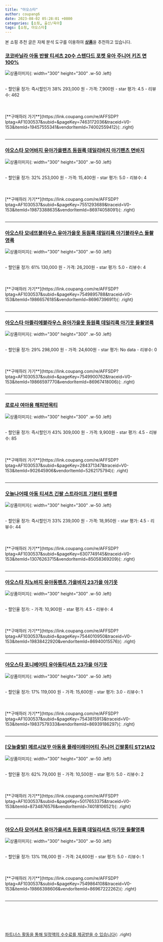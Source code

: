 ```yaml
---
title: "아오스타"
author: coupang6
date: 2023-08-02 05:28:01 +0800
categories: [쇼핑, 출산/육아]
tags: [쇼핑, 아오스타]
---
```


본 쇼핑 추천 글은 자체 분석 도구를 이용하여 [**상품**](https://link.coupang.com/a/bao1ui)을 추천하고 있습니다.

### [코코바닐라 아동 반팔 티셔츠 20수 스텐다드 포켓 유아 주니어 키즈 면100%](https://link.coupang.com/re/AFFSDP?lptag=AF1030537&subid=&pageKey=7463172036&traceid=V0-153&itemId=19457555341&vendorItemId=74002559412)

![상품이미지](https://thumbnail7.coupangcdn.com/thumbnails/remote/230x230ex/image/vendor_inventory/8d6f/1887245ae204fbc8b0ae9671207a8d3edde34fad1c6125902435bbdef78a.jpg){: width="300" height="300" .w-50 .left}


<br>
- 할인율 정가: 즉시할인가 38%  293,000   원
- 가격: 7,900원
- star 평가: 4.5
- 리뷰수: 462
<br>
<br>
<br>
<br>
[**구매하러 가기**](https://link.coupang.com/re/AFFSDP?lptag=AF1030537&subid=&pageKey=7463172036&traceid=V0-153&itemId=19457555341&vendorItemId=74002559412){: .right}
<br>
<br>

---

### [아오스타 모어바지 유아가을팬츠 등원룩 데일리바지 아기팬츠 면바지](https://link.coupang.com/re/AFFSDP?lptag=AF1030537&subid=&pageKey=7551293689&traceid=V0-153&itemId=19873388635&vendorItemId=86974058091)

![상품이미지](https://thumbnail9.coupangcdn.com/thumbnails/remote/230x230ex/image/vendor_inventory/507d/74ad88840d9be1876f15c70ab54e100fd70954a2264d7a281ac3cf8a3d21.jpg){: width="300" height="300" .w-50 .left}


<br>
- 할인율 정가: 32%  253,000   원
- 가격: 15,400원
- star 평가: 5.0
- 리뷰수: 4
<br>
<br>
<br>
<br>
[**구매하러 가기**](https://link.coupang.com/re/AFFSDP?lptag=AF1030537&subid=&pageKey=7551293689&traceid=V0-153&itemId=19873388635&vendorItemId=86974058091){: .right}
<br>
<br>

---

### [아오스타 모네뜨블라우스 유아가을옷 등원룩 데일리룩 아기블라우스 돌촬영룩](https://link.coupang.com/re/AFFSDP?lptag=AF1030537&subid=&pageKey=7549895788&traceid=V0-153&itemId=19866576185&vendorItemId=86967396911)

![상품이미지](https://thumbnail10.coupangcdn.com/thumbnails/remote/230x230ex/image/vendor_inventory/8dc7/d9c8d6225530bf748278b989fa13d530df5d61655275b93384b372a8c2f8.jpg){: width="300" height="300" .w-50 .left}


<br>
- 할인율 정가: 61%  130,000   원
- 가격: 26,200원
- star 평가: 5.0
- 리뷰수: 4
<br>
<br>
<br>
<br>
[**구매하러 가기**](https://link.coupang.com/re/AFFSDP?lptag=AF1030537&subid=&pageKey=7549895788&traceid=V0-153&itemId=19866576185&vendorItemId=86967396911){: .right}
<br>
<br>

---

### [아오스타 아뜰리에블라우스 유아가을옷 등원룩 데일리룩 아기옷 돌촬영룩](https://link.coupang.com/re/AFFSDP?lptag=AF1030537&subid=&pageKey=7549900762&traceid=V0-153&itemId=19866597770&vendorItemId=86967418006)

![상품이미지](https://thumbnail10.coupangcdn.com/thumbnails/remote/230x230ex/image/vendor_inventory/a2f2/e70460f2155e505210bf06d41e2b53e0ecd3ecf15696580f4d9ebd705167.jpg){: width="300" height="300" .w-50 .left}


<br>
- 할인율 정가: 29%  298,000   원
- 가격: 24,600원
- star 평가: No data
- 리뷰수: 0
<br>
<br>
<br>
<br>
[**구매하러 가기**](https://link.coupang.com/re/AFFSDP?lptag=AF1030537&subid=&pageKey=7549900762&traceid=V0-153&itemId=19866597770&vendorItemId=86967418006){: .right}
<br>
<br>

---

### [로로샤 여아용 해피반목티](https://link.coupang.com/re/AFFSDP?lptag=AF1030537&subid=&pageKey=284371347&traceid=V0-153&itemId=902645906&vendorItemId=5262175794)

![상품이미지](https://thumbnail10.coupangcdn.com/thumbnails/remote/230x230ex/image/retail/images/2019/08/16/11/6/eb9241fd-cc18-4bfa-ab69-56c7d35eda84.jpg){: width="300" height="300" .w-50 .left}


<br>
- 할인율 정가: 즉시할인가 43%  309,000   원
- 가격: 9,900원
- star 평가: 4.5
- 리뷰수: 85
<br>
<br>
<br>
<br>
[**구매하러 가기**](https://link.coupang.com/re/AFFSDP?lptag=AF1030537&subid=&pageKey=284371347&traceid=V0-153&itemId=902645906&vendorItemId=5262175794){: .right}
<br>
<br>

---

### [오늘나어때 아동 티셔츠 긴팔 스트라이프 기본티 맨투맨](https://link.coupang.com/re/AFFSDP?lptag=AF1030537&subid=&pageKey=6307749145&traceid=V0-153&itemId=13076263715&vendorItemId=85058369209)

![상품이미지](https://thumbnail6.coupangcdn.com/thumbnails/remote/230x230ex/image/vendor_inventory/9ef9/61161ee1231c34b1f3f409e01eebf58c1e54dd9fa0550ae598f32a47d09b.jpg){: width="300" height="300" .w-50 .left}


<br>
- 할인율 정가: 즉시할인가 33%  239,000   원
- 가격: 18,950원
- star 평가: 4.5
- 리뷰수: 44
<br>
<br>
<br>
<br>
[**구매하러 가기**](https://link.coupang.com/re/AFFSDP?lptag=AF1030537&subid=&pageKey=6307749145&traceid=V0-153&itemId=13076263715&vendorItemId=85058369209){: .right}
<br>
<br>

---

### [아오스타 치노바지 유아동팬츠 가을바지 23가을 아기옷](https://link.coupang.com/re/AFFSDP?lptag=AF1030537&subid=&pageKey=7544010950&traceid=V0-153&itemId=19838422920&vendorItemId=86940015576)

![상품이미지](https://thumbnail9.coupangcdn.com/thumbnails/remote/230x230ex/image/vendor_inventory/fb18/b37e4c8c286571ec750b0e3b877e53a082215d40b26b022d79f54a2d62fb.jpg){: width="300" height="300" .w-50 .left}


<br>
- 할인율 정가: 
- 가격: 10,900원
- star 평가: 4.5
- 리뷰수: 4
<br>
<br>
<br>
<br>
[**구매하러 가기**](https://link.coupang.com/re/AFFSDP?lptag=AF1030537&subid=&pageKey=7544010950&traceid=V0-153&itemId=19838422920&vendorItemId=86940015576){: .right}
<br>
<br>

---

### [아오스타 포니베어티 유아동티셔츠 23가을 아기옷](https://link.coupang.com/re/AFFSDP?lptag=AF1030537&subid=&pageKey=7543815913&traceid=V0-153&itemId=19837579333&vendorItemId=86939186297)

![상품이미지](https://thumbnail10.coupangcdn.com/thumbnails/remote/230x230ex/image/vendor_inventory/e849/a96a3a2ce0b30ea8d2a3fbaf01e04154149067ba013f144537354d45f67c.jpg){: width="300" height="300" .w-50 .left}


<br>
- 할인율 정가: 17%  119,000   원
- 가격: 15,600원
- star 평가: 3.0
- 리뷰수: 1
<br>
<br>
<br>
<br>
[**구매하러 가기**](https://link.coupang.com/re/AFFSDP?lptag=AF1030537&subid=&pageKey=7543815913&traceid=V0-153&itemId=19837579333&vendorItemId=86939186297){: .right}
<br>
<br>

---

### [[오늘출발] 메르시보꾸 아동용 플레이레이어티 주니어 긴팔롱티 ST21A12](https://link.coupang.com/re/AFFSDP?lptag=AF1030537&subid=&pageKey=5017653375&traceid=V0-153&itemId=8734876576&vendorItemId=74018106521)

![상품이미지](https://thumbnail6.coupangcdn.com/thumbnails/remote/230x230ex/image/vendor_inventory/7add/cfffe86f1eaf6519a9a24897a5b98c73c941a264dbef8e485b4bba83234f.jpg){: width="300" height="300" .w-50 .left}


<br>
- 할인율 정가: 62%  79,000   원
- 가격: 10,500원
- star 평가: 5.0
- 리뷰수: 2
<br>
<br>
<br>
<br>
[**구매하러 가기**](https://link.coupang.com/re/AFFSDP?lptag=AF1030537&subid=&pageKey=5017653375&traceid=V0-153&itemId=8734876576&vendorItemId=74018106521){: .right}
<br>
<br>

---

### [아오스타 모어셔츠 유아가을셔츠 등원룩 데일리셔츠 아기옷 돌촬영룩](https://link.coupang.com/re/AFFSDP?lptag=AF1030537&subid=&pageKey=7549864108&traceid=V0-153&itemId=19866398606&vendorItemId=86967222262)

![상품이미지](https://thumbnail10.coupangcdn.com/thumbnails/remote/230x230ex/image/vendor_inventory/19fe/56e43d186c041d7520a2980466989e22baa24b4f534e5d080841ffc610e7.jpg){: width="300" height="300" .w-50 .left}


<br>
- 할인율 정가: 13%  116,000   원
- 가격: 24,600원
- star 평가: 5.0
- 리뷰수: 1
<br>
<br>
<br>
<br>
[**구매하러 가기**](https://link.coupang.com/re/AFFSDP?lptag=AF1030537&subid=&pageKey=7549864108&traceid=V0-153&itemId=19866398606&vendorItemId=86967222262){: .right}
<br>
<br>

---
<br><br><br><br><br> [파트너스 활동을 통해 일정액의 수수료를 제공받을 수 있습니다](https://link.coupang.com/a/bao1ui){: .right}